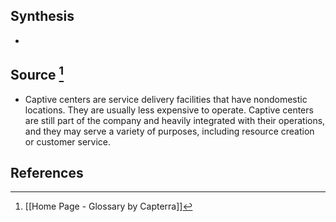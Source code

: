 ## Synthesis
- 
## Source [^1]
- Captive centers are service delivery facilities that have nondomestic locations. They are usually less expensive to operate. Captive centers are still part of the company and heavily integrated with their operations, and they may serve a variety of purposes, including resource creation or customer service.
## References

[^1]: [[Home Page - Glossary by Capterra]]